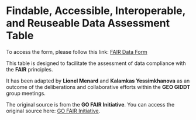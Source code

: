 # Findable, Accessible, Interoperable, and Reuseable Data Assessment Table

To access the form, please follow this link: [FAIR Data Form](https://fair-data.netlify.app/)

This table is designed to facilitate the assessment of data compliance with the **FAIR** principles.

It has been adapted by **Lionel Menard** and **Kalamkas Yessimkhanova** as an outcome of the deliberations and collaborative efforts within the **GEO GIDDT** group meetings.

The original source is from the **GO FAIR Initiative**. You can access the original source here: [GO FAIR Initiative](https://bit.ly/yourFIP).
